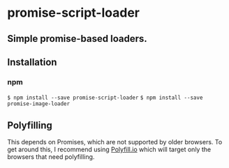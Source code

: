 # promise-script-loader #
## Simple promise-based loaders. ##

## Installation ##

### npm ###
`$ npm install --save promise-script-loader`
`$ npm install --save promise-image-loader`


## Polyfilling ##
This depends on Promises, which are not supported by older browsers.  To get around this, I recommend using [Polyfill.io](https://polyfill.io/v2/docs/features/#Promise) which will target only the browsers that need polyfilling.
